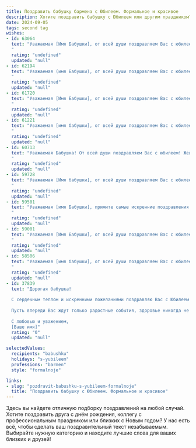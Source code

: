 ```yaml
---
title: Поздравить бабушку бармена с Юбилеем. Формальное и красивое
description: Хотите поздравить бабушку с Юбилеем или другим праздником? Наш ИИ создаст незабываемое поздравление, а вы обязательно выделитесь среди других.  
date: 2024-09-05
tags: second tag
wishes:
- id: 63064
  text: "Уважаемая [Имя Бабушки], от всей души поздравляем Вас с юбилеем! Ваша профессия бармена была не только работой, но и призванием, ведь Вы умели создавать  настоящее праздничное настроение.  Желаем Вам крепкого здоровья,  счастья,  радости и  многих светлых дней в окружении близких людей.
  "
  rating: "undefined"
  updated: "null"
- id: 62194
  text: "Уважаемая (имя Бабушки), от всей души поздравляем Вас с юбилеем! Желаем Вам крепкого здоровья, долгих лет жизни, семейного благополучия и бесконечного счастья. Пусть Ваша жизнь будет наполнена яркими моментами, приятными встречами и радостными событиями.  Ваша профессия бармена, несомненно, была связана с  радостью, которую  Вы дарили людям,  и мы желаем Вам, чтобы  эта  радость всегда  сопровождала Вас!
  "
  rating: "undefined"
  updated: "null"
- id: 61720
  text: "Уважаемая [Имя Бабушки], от всей души поздравляем Вас с юбилеем! Желаем Вам крепкого здоровья, душевного покоя, радости и оптимизма! Пусть Ваш жизненный путь всегда будет полон ярких красок и незабываемых моментов.
  "
  rating: "undefined"
  updated: "null"
- id: 61221
  text: "Уважаемая [имя бабушки], от всей души поздравляем Вас с юбилеем!  Ваша долгая и насыщенная жизнь, полная любви, заботы и профессионального мастерства, вызывает глубокое уважение. Мы восхищаемся Вашим талантом бармена и желаем Вам крепкого здоровья, семейного благополучия и  многих счастливых лет!
  "
  rating: "undefined"
  updated: "null"
- id: 60713
  text: "Уважаемая Бабушка! От всей души поздравляем Вас с юбилеем! Желаем Вам крепкого здоровья, бодрости духа и долгих лет жизни. Пусть Ваш профессиональный путь бармена будет полон ярких моментов, а работа приносит истинное удовольствие!
  "
  rating: "undefined"
  updated: "null"
- id: 59728
  text: "Уважаемая [Имя бабушки], от всей души поздравляем Вас с юбилеем!  Желаем Вам крепкого здоровья,  радости,  счастья и  долгих лет жизни,  полных  ярких  моментов  и  счастливых  встреч. Пусть  Ваша  жизнь  будет  наполнена  любовью,  теплотой  и  заботой  близких  людей!
  "
  rating: "undefined"
  updated: "null"
- id: 59501
  text: "Уважаемая [имя Бабушки], примите самые искренние поздравления с юбилеем! Ваша работа барменом, приносящая людям радость и создающая атмосферу праздника, достойна глубокого уважения. Желаем Вам крепкого здоровья, долголетия, семейного благополучия и бесконечной любви окружающих. Пусть каждый день будет наполнен светом, теплом и приятными моментами!
  "
  rating: "undefined"
  updated: "null"
- id: 59001
  text: "Уважаемая [Имя Бабушки], от всей души поздравляем Вас с юбилеем! Пусть Ваш богатый опыт и профессионализм, накопленный за годы работы барменом, продолжают вдохновлять Вас и приносить радость. Желаем Вам крепкого здоровья, душевного спокойствия и долгих лет жизни, наполненных счастьем и любовью близких!
  "
  rating: "undefined"
  updated: "null"
- id: 58506
  text: "Уважаемая [имя бабушки], от всей души поздравляем Вас с юбилеем!  Ваша долгая и плодотворная работа барменом, без сомнения, сделала жизнь многих людей ярче и интереснее. Желаем Вам крепкого здоровья, оптимизма, бесконечного душевного тепла и  радости от каждого прожитого дня!
  "
  rating: "undefined"
  updated: "null"
- id: 37839
  text: "Дорогая бабушка!
  
  С сердечным теплом и искренними пожеланиями поздравляю Вас с Юбилеем! Этот день особенный, как и Вы, и заслуживает самых самых теплых слов и воспоминаний. Ваша мудрость, забота и чуткость освещают наши жизни. Как бармен, Вы придаёте каждому мгновению яркие ноты и волшебство, создавая атмосферу уюта и счастья.
  
  Пусть впереди Вас ждут только радостные события, здоровье никогда не покидает, а все мечты сбываются! Вы — наша опора и вдохновение, и мы гордимся тем, что у нас есть такая замечательная бабушка.
  
  С любовью и уважением,
  [Ваше имя]"
  rating: "0"
  updated: "null"

selectedValues:
  recipients: "babushku"
  holidays: "s-yubileem"
  professions: "barmen"
  style: "formalnoje"

links:
- slug: "pozdravit-babushku-s-yubileem-formalnoje"
  title: "Поздравить бабушку с Юбилеем. Формальное и красивое"
---
```


Здесь вы найдете отличную подборку поздравлений на любой случай. 
Хотите поздравить друга с днём рождения, коллегу с профессиональным праздником или близких с Новым годом? У нас есть всё, чтобы сделать ваш поздравительный текст незабываемым. Выбирайте нужную категорию и находите лучшие слова для ваших близких и друзей!

